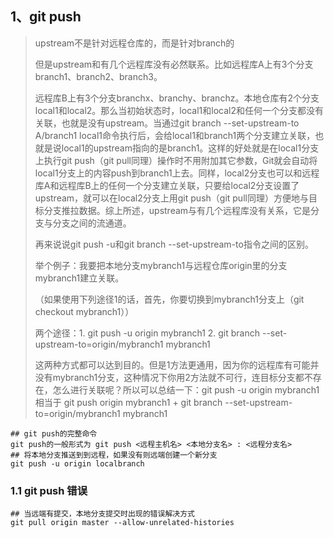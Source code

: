 ## 1、git push

> upstream不是针对远程仓库的，而是针对branch的
>
> 但是upstream和有几个远程库没有必然联系。比如远程库A上有3个分支branch1、branch2、branch3。
>
> 远程库B上有3个分支branchx、branchy、branchz。本地仓库有2个分支local1和local2。那么当初始状态时，local1和local2和任何一个分支都没有关联，也就是没有upstream。当通过git branch --set-upstream-to A/branch1 local1命令执行后，会给local1和branch1两个分支建立关联，也就是说local1的upstream指向的是branch1。这样的好处就是在local1分支上执行git push（git pull同理）操作时不用附加其它参数，Git就会自动将local1分支上的内容push到branch1上去。同样，local2分支也可以和远程库A和远程库B上的任何一个分支建立关联，只要给local2分支设置了upstream，就可以在local2分支上用git push（git pull同理）方便地与目标分支推拉数据。综上所述，upstream与有几个远程库没有关系，它是分支与分支之间的流通道。
>
> 再来说说git push -u和git branch --set-upstream-to指令之间的区别。
>
> 举个例子：我要把本地分支mybranch1与远程仓库origin里的分支mybranch1建立关联。
>
> （如果使用下列途径1的话，首先，你要切换到mybranch1分支上（git checkout mybranch1））
>
> 两个途径：1. git push -u origin mybranch1 2. git branch --set-upstream-to=origin/mybranch1 mybranch1
>
> 这两种方式都可以达到目的。但是1方法更通用，因为你的远程库有可能并没有mybranch1分支，这种情况下你用2方法就不可行，连目标分支都不存在，怎么进行关联呢？所以可以总结一下：git push -u origin mybranch1 相当于 git push origin mybranch1 + git branch --set-upstream-to=origin/mybranch1 mybranch1

```shell
## git push的完整命令
git push的一般形式为 git push <远程主机名> <本地分支名> : <远程分支名>
## 将本地分支推送到到远程，如果没有则远端创建一个新分支
git push -u origin localbranch
```

### 1.1 git push 错误

```shell
## 当远端有提交，本地分支提交时出现的错误解决方式
git pull origin master --allow-unrelated-histories
```

